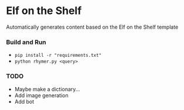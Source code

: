 # Elf on the Shelf

Automatically generates content based on the Elf on the Shelf template

### Build and Run
  - `pip install -r "requirements.txt"`
  - `python rhymer.py <query>`

### TODO
  - Maybe make a dictionary...
  - Add image generation
  - Add bot